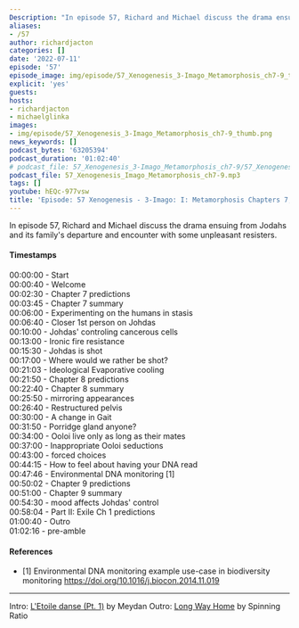 ```yaml
---
Description: "In episode 57, Richard and Michael discuss the drama ensuing from Jodahs and its family's departure and encounter with some unpleasant resisters."
aliases:
- /57
author: richardjacton
categories: []
date: '2022-07-11'
episode: '57'
episode_image: img/episode/57_Xenogenesis_3-Imago_Metamorphosis_ch7-9_thumb.png
explicit: 'yes'
guests:
hosts:
- richardjacton
- michaelglinka
images:
- img/episode/57_Xenogenesis_3-Imago_Metamorphosis_ch7-9_thumb.png
news_keywords: []
podcast_bytes: '63205394'
podcast_duration: '01:02:40'
# podcast_file: 57_Xenogenesis_3-Imago_Metamorphosis_ch7-9/57_Xenogenesis_3-Imago_Metamorphosis_ch7-9.mp3
podcast_file: 57_Xenogenesis_Imago_Metamorphosis_ch7-9.mp3
tags: []
youtube: hEQc-977vsw
title: 'Episode: 57 Xenogenesis - 3-Imago: I: Metamorphosis Chapters 7, 8 & 9'
---
```


In episode 57, Richard and Michael discuss the drama ensuing from Jodahs and its family's departure and encounter with some unpleasant resisters.

#### Timestamps

00:00:00 - Start\
00:00:40 - Welcome\
00:02:30 - Chapter 7 predictions\
00:03:45 - Chapter 7 summary\
00:06:00 - Experimenting on the humans in stasis\
00:06:40 - Closer 1st person on Johdas\
00:10:00 - Johdas' controling cancerous cells\
00:13:00 - Ironic fire resistance\
00:15:30 - Johdas is shot\
00:17:00 - Where would we rather be shot?\
00:21:03 - Ideological Evaporative cooling\
00:21:50 - Chapter 8 predictions\
00:22:40 - Chapter 8 summary\
00:25:50 - mirroring appearances\
00:26:40 - Restructured pelvis\
00:30:00 - A change in Gait\
00:31:50 - Porridge gland anyone?\
00:34:00 - Ooloi live only as long as their mates\
00:37:00 - Inappropriate Ooloi seductions\
00:43:00 - forced choices\
00:44:15 - How to feel about having your DNA read\
00:47:46 - Environmental DNA monitoring [1]\
00:50:02 - Chapter 9 predictions\
00:51:00 - Chapter 9 summary\
00:54:30 - mood affects Johdas' control\
00:58:04 - Part II: Exile Ch 1 predictions\
01:00:40 - Outro\
01:02:16 - pre-amble

#### References

- [1] Environmental DNA monitoring example use-case in biodiversity monitoring https://doi.org/10.1016/j.biocon.2014.11.019

---
Intro: [L'Etoile danse (Pt. 1)](https://freemusicarchive.org/music/Meydan/Havor/6-_LEtoile_danse_Pt_1_1738) by Meydan
Outro: [Long Way Home](https://freemusicarchive.org/music/Spinning_Ratio/Long_Way_Home/Long_Way_Home) by Spinning Ratio
